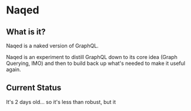 # Naqed

## What is it?

Naqed is a naked version of GraphQL.

Naqed is an experiment to distill GraphQL down to its core idea (Graph Querying, IMO) and then to build back up what's needed to make it useful again.

## Current Status

It's 2 days old... so it's less than robust, but it 